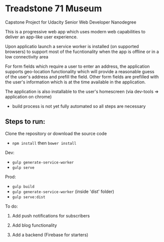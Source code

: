 # Treadstone 71 Museum
Capstone Project for Udacity Senior Web Developer Nanodegree

This is a progressive web app which uses modern web capabilities to deliver an app-like user experience.

Upon applicatio launch a service worker is installed (on supported browsers) to support most of the fucntionality when the app is offline or in a low connectivity area

For form fields which require a user to enter an address, the application supports geo-location functionality
which will provide a reasonable guess of the user's address and prefill the field. Other form fields are prefilled with the user's information which is at the time available in the application. 

The application  is also installable to the user's homescreen (via dev-tools => application on chrome)

- build process is not yet fully automated so all steps are necessary

## Steps to run:

 Clone the repository or download the source code

- `npm install` then `bower install`

Dev:

- `gulp generate-service-worker`
- `gulp serve`


Prod:

- `gulp build`
- `gulp generate-service-worker`  (inside 'dist' folder)
- `gulp serve:dist`

To do:

1. Add push notifications for subscribers

2. Add blog functionality

3. Add a backend (Firebase for starters)

